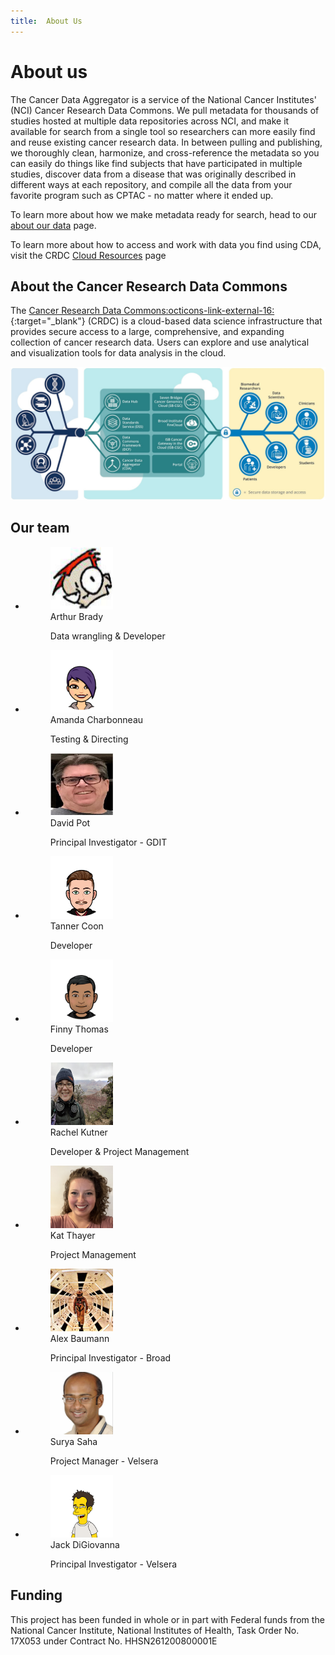 ```yaml
---
title:  About Us
---
```



# About us

The Cancer Data Aggregator is a service of the National Cancer Institutes' (NCI) Cancer Research Data Commons. We pull metadata for thousands of studies hosted at multiple data repositories across NCI, and make it available for search from a single tool so researchers can more easily find and reuse existing cancer research data. In between pulling and publishing, we thoroughly clean, harmonize, and cross-reference the metadata so you can easily do things like find subjects that have participated in multiple studies, discover data from a disease that was originally described in different ways at each repository, and compile all the data from your favorite program such as CPTAC - no matter where it ended up. 

To learn more about how we make metadata ready for search, head to our [about our data](./ourdata.md) page.

To learn more about how to access and work with data you find using CDA, visit the CRDC [Cloud Resources](https://datacommons.cancer.gov/analyze/analytical-tools) page


## About the Cancer Research Data Commons

The [Cancer Research Data Commons:octicons-link-external-16:](https://datacommons.cancer.gov/){:target="_blank"} (CRDC) is a cloud-based data science infrastructure that provides secure access to a large, comprehensive, and expanding collection of cancer research data. Users can explore and use analytical and visualization tools for data analysis in the cloud.

![CRDC image](../images/CRDCoverviewDEC2023small.jpeg)


## Our team

<div class="grid cards" markdown>

-   <figure>
    <img src="../images/arthur.png" width="100" height="100"
         alt="Arthur Brady">
    <figcaption>Arthur Brady<p>Data wrangling & Developer</figcaption>
</figure>


-   <figure>
    <img src="../images/amanda.png" width="100" height="100"
         alt="Amanda Charbonneau">
    <figcaption>Amanda Charbonneau <p>Testing & Directing</figcaption>
</figure>

-   <figure>
    <img src="../images/david.JPG" width="100" height="100"
         alt="David Pot">
    <figcaption>David Pot<p>Principal Investigator - GDIT</figcaption>
</figure>

-   <figure>
    <img src="../images/tanner.png" width="100" height="100"
         alt="Tanner Coon">
    <figcaption>Tanner Coon <p>Developer</figcaption>
</figure>

-   <figure>
    <img src="../images/finny.jpg" width="100" height="100"
         alt="Finny Thomas">
    <figcaption>Finny Thomas <p>Developer</figcaption>
</figure>

-   <figure>
    <img src="../images/rachel.png" width="100" height="100"
         alt="Rachel Kutner">
    <figcaption>Rachel Kutner <p>Developer & Project Management</figcaption>
</figure>

-   <figure>
    <img src="../images/kat.jpg" width="100" height="100"
         alt="Kat Thayer">
    <figcaption>Kat Thayer <p>Project Management</figcaption>
</figure>

-   <figure>
    <img src="../images/alex.jpeg" width="100" height="100"
         alt="Alex Baumann">
    <figcaption>Alex Baumann <p>Principal Investigator - Broad</figcaption>
</figure>


-   <figure>
    <img src="../images/surya.jpeg" width="100" height="100"
         alt="Surya Saha">
    <figcaption>Surya Saha <p>Project Manager - Velsera</figcaption>
</figure>


-   <figure>
    <img src="../images/jack.png" width="100" height="100"
         alt="Jack DiGiovanna">
    <figcaption>Jack DiGiovanna <p>Principal Investigator - Velsera</figcaption>
</figure>
</div>


## Funding

This project has been funded in whole or in part with Federal funds from the National Cancer Institute, National Institutes of Health, Task Order No. 17X053 under Contract No. HHSN261200800001E
